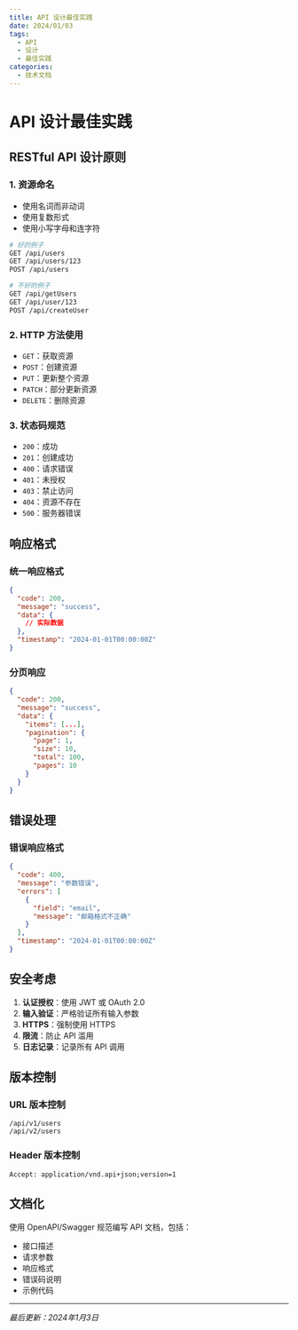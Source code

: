 ```yaml
---
title: API 设计最佳实践
date: 2024/01/03
tags:
  - API
  - 设计
  - 最佳实践
categories:
  - 技术文档
---
```


# API 设计最佳实践

## RESTful API 设计原则

### 1. 资源命名
- 使用名词而非动词
- 使用复数形式
- 使用小写字母和连字符

```bash
# 好的例子
GET /api/users
GET /api/users/123
POST /api/users

# 不好的例子
GET /api/getUsers
GET /api/user/123
POST /api/createUser
```

### 2. HTTP 方法使用
- `GET`：获取资源
- `POST`：创建资源
- `PUT`：更新整个资源
- `PATCH`：部分更新资源
- `DELETE`：删除资源

### 3. 状态码规范
- `200`：成功
- `201`：创建成功
- `400`：请求错误
- `401`：未授权
- `403`：禁止访问
- `404`：资源不存在
- `500`：服务器错误

## 响应格式

### 统一响应格式
```json
{
  "code": 200,
  "message": "success",
  "data": {
    // 实际数据
  },
  "timestamp": "2024-01-01T00:00:00Z"
}
```

### 分页响应
```json
{
  "code": 200,
  "message": "success",
  "data": {
    "items": [...],
    "pagination": {
      "page": 1,
      "size": 10,
      "total": 100,
      "pages": 10
    }
  }
}
```

## 错误处理

### 错误响应格式
```json
{
  "code": 400,
  "message": "参数错误",
  "errors": [
    {
      "field": "email",
      "message": "邮箱格式不正确"
    }
  ],
  "timestamp": "2024-01-01T00:00:00Z"
}
```

## 安全考虑

1. **认证授权**：使用 JWT 或 OAuth 2.0
2. **输入验证**：严格验证所有输入参数
3. **HTTPS**：强制使用 HTTPS
4. **限流**：防止 API 滥用
5. **日志记录**：记录所有 API 调用

## 版本控制

### URL 版本控制
```
/api/v1/users
/api/v2/users
```

### Header 版本控制
```
Accept: application/vnd.api+json;version=1
```

## 文档化

使用 OpenAPI/Swagger 规范编写 API 文档，包括：
- 接口描述
- 请求参数
- 响应格式
- 错误码说明
- 示例代码

---

*最后更新：2024年1月3日*